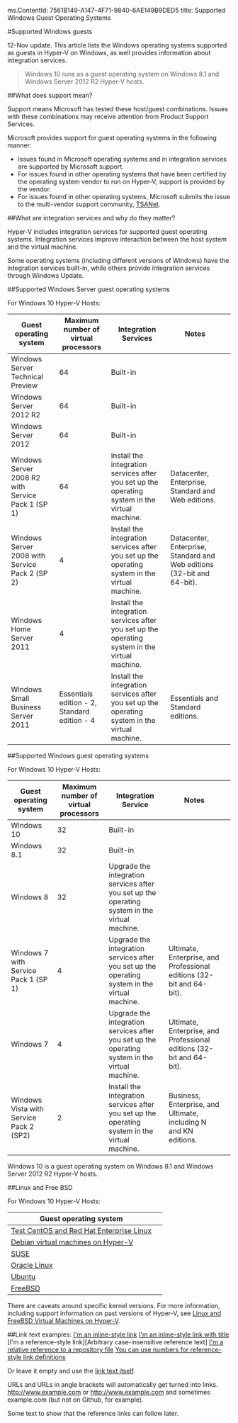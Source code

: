 ms.ContentId: 7561B149-A147-4F71-9840-6AE149B9DED5
title: Supported Windows Guest Operating Systems


#Supported Windows guests

12-Nov update. This article lists the Windows operating systems supported as guests in Hyper-V on Windows, as well provides information about integration services.

> Windows 10 runs as a guest operating system on Windows 8.1 and Windows Server 2012 R2 Hyper-V hosts.

##What does support mean?

Support means Microsoft has tested these host/guest combinations. Issues with these combinations may receive attention from Product Support Services.

Microsoft provides support for guest operating systems in the following manner:
* Issues found in Microsoft operating systems and in integration services are supported by Microsoft support.
* For issues found in other operating systems that have been certified by the operating system vendor to run on Hyper-V, support is provided by the vendor.
* For issues found in other operating systems, Microsoft submits the issue to the multi-vendor support community, [TSANet](http://www.tsanet.org/).

##What are integration services and why do they matter?

Hyper-V includes integration services for supported guest operating systems. Integration services improve interaction between the host system and the virtual machine.

Some operating systems (including different versions of Windows) have the integration services built-in, while others provide integration services through Windows Update.

##Supported Windows Server guest operating systems

For Windows 10 Hyper-V Hosts:


| Guest operating system| Maximum number of virtual processors| Integration Services| Notes| |
| -----                                | -----                                     | -----                     | -----     | ----- |
| Windows Server Technical Preview| 64| Built-in| | | |
| Windows Server 2012 R2| 64| Built-in| | | |
| Windows Server 2012| 64| Built-in| | | |
| Windows Server 2008 R2 with Service Pack 1 (SP 1)| 64| Install the integration services after you set up the operating system in the virtual machine.| Datacenter, Enterprise, Standard and Web editions.| |
| Windows Server 2008 with Service Pack 2 (SP 2)| 4| Install the integration services after you set up the operating system in the virtual machine.| Datacenter, Enterprise, Standard and Web editions (32-bit and 64-bit).| |
| Windows Home Server 2011| 4| Install the integration services after you set up the operating system in the virtual machine.| |
| Windows Small Business Server 2011| Essentials edition - 2, Standard edition - 4| Install the integration services after you set up the operating system in the virtual machine.| Essentials and Standard editions.| |


##Supported Windows guest operating systems

For Windows 10 Hyper-V Hosts:

| Guest operating system| Maximum number of virtual processors| Integration Service| Notes| |
| ----- | ----- | ----- | ----- | ----- |
| Windows 10| 32| Built-in| | |
| Windows 8.1| 32| Built-in| | |
| Windows 8| 32| Upgrade the integration services after you set up the operating system in the virtual machine.| | |
| Windows 7 with Service Pack 1 (SP 1)| 4| Upgrade the integration services after you set up the operating system in the virtual machine.| Ultimate, Enterprise, and Professional editions (32-bit and 64-bit).| |
| Windows 7| 4| Upgrade the integration services after you set up the operating system in the virtual machine.| Ultimate, Enterprise, and Professional editions (32-bit and 64-bit).| |
| Windows Vista with Service Pack 2 (SP2)| 2| Install the integration services after you set up the operating system in the virtual machine.| Business, Enterprise, and Ultimate, including N and KN editions.| |

 Windows 10 is a guest operating system on Windows 8.1 and Windows Server 2012 R2 Hyper-V hosts.

##Linux and Free BSD

For Windows 10 Hyper-V Hosts:

| Guest operating system| |
| -----|------|
| [Test CentOS and Red Hat Enterprise Linux ](https://technet.microsoft.com/library/dn531026.aspx)| |
| [Debian virtual machines on Hyper-V](https://technet.microsoft.com/library/dn614985.aspx)| |
| [SUSE](https://technet.microsoft.com/en-us/library/dn531027.aspx)| |
| [Oracle Linux](https://technet.microsoft.com/en-us/library/dn609828.aspx)| |
| [Ubuntu](https://technet.microsoft.com/en-us/library/dn531029.aspx)| |
| [FreeBSD](https://technet.microsoft.com/library/dn848318.aspx)| |

There are caveats around specific kernel versions. For more information, including support information on past versions of Hyper-V, see [Linux and FreeBSD Virtual Machines on Hyper-V](https://technet.microsoft.com/library/dn531030.aspx).

##Link text examples:
[I'm an inline-style link](https://www.google.com)
[I'm an inline-style link with title](https://www.google.com "Google's Homepage")
[I'm a reference-style link][Arbitrary case-insensitive reference text]
[I'm a relative reference to a repository file](../blob/master/LICENSE)
[You can use numbers for reference-style link definitions][1]

Or leave it empty and use the [link text itself].

URLs and URLs in angle brackets will automatically get turned into links. 
http://www.example.com or <http://www.example.com> and sometimes 
example.com (but not on Github, for example).

Some text to show that the reference links can follow later.

[arbitrary case-insensitive Reference TEXT test]: https://www.mozilla.org
[1]: http://slashdot.org
[link text itself]: http://www.reddit.com




